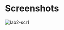 # Screenshots

![lab2-scr1](https://user-images.githubusercontent.com/94574845/196803830-5f66f3cb-df4c-4d73-b008-85727ea2cc4d.jpg)
